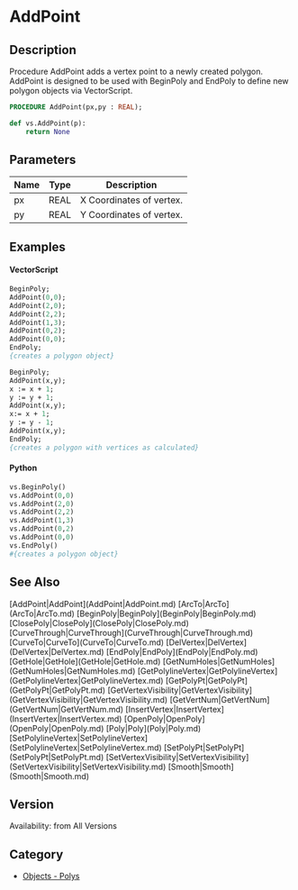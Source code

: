 # AddPoint

## Description
Procedure AddPoint adds a vertex point to a newly created polygon. AddPoint is designed to be used with BeginPoly and EndPoly to define new polygon objects via VectorScript.

```pascal
PROCEDURE AddPoint(px,py : REAL);
```

```python
def vs.AddPoint(p):
    return None
```

## Parameters
|Name|Type|Description|
|---|---|---|
|px|REAL|X Coordinates of vertex.|
|py|REAL|Y Coordinates of vertex.|

## Examples
#### VectorScript ####
```pascal
BeginPoly;
AddPoint(0,0);
AddPoint(2,0);
AddPoint(2,2);
AddPoint(1,3);
AddPoint(0,2);
AddPoint(0,0);
EndPoly;
{creates a polygon object}

BeginPoly;
AddPoint(x,y);
x := x + 1;
y := y + 1;
AddPoint(x,y);
x:= x + 1;
y := y - 1;
AddPoint(x,y);
EndPoly;
{creates a polygon with vertices as calculated}
```
#### Python ####
```python
vs.BeginPoly()
vs.AddPoint(0,0)
vs.AddPoint(2,0)
vs.AddPoint(2,2)
vs.AddPoint(1,3)
vs.AddPoint(0,2)
vs.AddPoint(0,0)
vs.EndPoly()
#{creates a polygon object}
```

## See Also
<listTable indent="1" cols="4">
[AddPoint|AddPoint](AddPoint|AddPoint.md)
[ArcTo|ArcTo](ArcTo|ArcTo.md)
[BeginPoly|BeginPoly](BeginPoly|BeginPoly.md)
[ClosePoly|ClosePoly](ClosePoly|ClosePoly.md)
[CurveThrough|CurveThrough](CurveThrough|CurveThrough.md)
[CurveTo|CurveTo](CurveTo|CurveTo.md)
[DelVertex|DelVertex](DelVertex|DelVertex.md)
[EndPoly|EndPoly](EndPoly|EndPoly.md)
[GetHole|GetHole](GetHole|GetHole.md)
[GetNumHoles|GetNumHoles](GetNumHoles|GetNumHoles.md)
[GetPolylineVertex|GetPolylineVertex](GetPolylineVertex|GetPolylineVertex.md)
[GetPolyPt|GetPolyPt](GetPolyPt|GetPolyPt.md)
[GetVertexVisibility|GetVertexVisibility](GetVertexVisibility|GetVertexVisibility.md)
[GetVertNum|GetVertNum](GetVertNum|GetVertNum.md)
[InsertVertex|InsertVertex](InsertVertex|InsertVertex.md)
[OpenPoly|OpenPoly](OpenPoly|OpenPoly.md)
[Poly|Poly](Poly|Poly.md)
[SetPolylineVertex|SetPolylineVertex](SetPolylineVertex|SetPolylineVertex.md)
[SetPolyPt|SetPolyPt](SetPolyPt|SetPolyPt.md)
[SetVertexVisibility|SetVertexVisibility](SetVertexVisibility|SetVertexVisibility.md)
[Smooth|Smooth](Smooth|Smooth.md)
</listTable>

## Version
Availability: from All Versions

## Category
* [Objects - Polys](../Categories/Objects%20-%20Polys.md)
